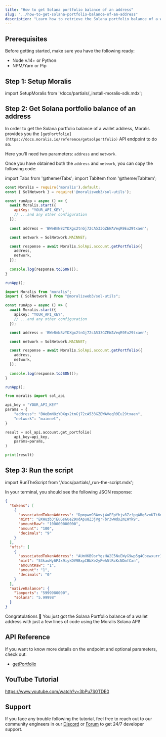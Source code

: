 ```yaml
---
title: "How to get Solana portfolio balance of an address"
slug: "../how-to-get-solana-portfolio-balance-of-an-address"
description: "Learn how to retrieve the Solana portfolio balance of a wallet address using the Moralis Solana API."
---
```

## Prerequisites

Before getting started, make sure you have the following ready:

- Node v.14+ or Python
- NPM/Yarn or Pip

## Step 1: Setup Moralis

import SetupMoralis from '/docs/partials/_install-moralis-sdk.mdx';

<SetupMoralis node="moralis" python="moralis" />



## Step 2: Get Solana portfolio balance of an address

In order to get the Solana portfolio balance of a wallet address, Moralis provides you the `[getPortfolio](https://docs.moralis.io/reference/getsolportfolio)` API endpoint to do so.

Here you'll need two parameters: `address` and `network`.

Once you have obtained both the `address` and `network`, you can copy the following code:

import Tabs from '@theme/Tabs';
import TabItem from '@theme/TabItem';

<Tabs groupId="programming-language">
  <TabItem value="javascript" label="index.js (JavaScript)" default>

```javascript index.js
const Moralis = require('moralis').default;
const { SolNetwork } = require('@moralisweb3/sol-utils');

const runApp = async () => {
  await Moralis.start({
    apiKey: "YOUR_API_KEY",
    // ...and any other configuration
  });
  
  const address = 'BWeBmN8zYDXgx2tnGj72cA533GZEWAVeqR9Eu29txaen';

  const network = SolNetwork.MAINNET;

  const response = await Moralis.SolApi.account.getPortfolio({
    address,
    network,
  });
  
  console.log(response.toJSON());
}

runApp();
```

</TabItem>
<TabItem value="typescript" label="index.ts (TypeScript)">

```typescript index.ts
import Moralis from "moralis";
import { SolNetwork } from "@moralisweb3/sol-utils";

const runApp = async () => {
  await Moralis.start({
    apiKey: "YOUR_API_KEY",
    // ...and any other configuration
  });

  const address = 'BWeBmN8zYDXgx2tnGj72cA533GZEWAVeqR9Eu29txaen';

  const network = SolNetwork.MAINNET;

  const response = await Moralis.SolApi.account.getPortfolio({
    address,
    network,
  });
  
  console.log(response.toJSON());
}

runApp();
```

</TabItem>
<TabItem value="python" label="index.py (Python)">

```python index.py
from moralis import sol_api

api_key = "YOUR_API_KEY"
params = {
    "address": "BWeBmN8zYDXgx2tnGj72cA533GZEWAVeqR9Eu29txaen", 
    "network": "mainnet", 
}

result = sol_api.account.get_portfolio(
    api_key=api_key,
    params=params,
)

print(result)
```

</TabItem>
</Tabs>



## Step 3: Run the script

import RunTheScript from '/docs/partials/_run-the-script.mdx';

<RunTheScript />

In your terminal, you should see the following JSON response:

```json
{
  "tokens": [
    {
      "associatedTokenAddress": "Dpmpwm93Amvj4uEFpYhjv8ZzfpgARq6zxKTi6mrj97gW",
      "mint": "BXWuzb3jEuGsGUe29xdApu8Z3jVgrFbr3wWdsZmLWYk9",
      "amountRaw": "100000000000",
      "amount": "100",
      "decimals": "9"
    }
  ],
  "nfts": [
    {
      "associatedTokenAddress": "AUmHKB9srYgzHW2E5NuEWyG9wp5g4Cbewxurr1geV1iR",
      "mint": "53kauHy6PJx9iykDV9BxpCBbXe2yPwA5tRcKcNDmfCxn",
      "amountRaw": "1",
      "amount": "1",
      "decimals": "0"
    }
  ],
  "nativeBalance": {
    "lamports": "5999980000",
    "solana": "5.99998"
  }
}
```

Congratulations 🥳 You just got the Solana Portfolio balance of a wallet address with just a few lines of code using the Moralis Solana API!

## API Reference

If you want to know more details on the endpoint and optional parameters, check out:

- [getPortfolio](https://docs.moralis.io/reference/getsolportfolio)

## YouTube Tutorial

https://www.youtube.com/watch?v=3bPu7S0TDE0

## Support

If you face any trouble following the tutorial, feel free to reach out to our community engineers in our [Discord](https://moralis.io/discord) or [Forum](https://forum.moralis.io) to get 24/7 developer support.